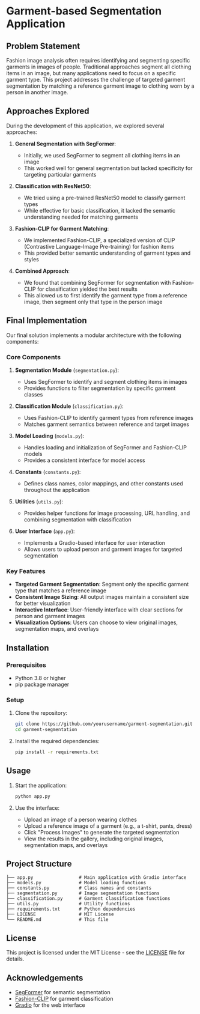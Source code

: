 # Garment-based Segmentation Application

## Problem Statement

Fashion image analysis often requires identifying and segmenting specific garments in images of people. Traditional approaches segment all clothing items in an image, but many applications need to focus on a specific garment type. This project addresses the challenge of targeted garment segmentation by matching a reference garment image to clothing worn by a person in another image.

## Approaches Explored

During the development of this application, we explored several approaches:

1. **General Segmentation with SegFormer**:
   - Initially, we used SegFormer to segment all clothing items in an image
   - This worked well for general segmentation but lacked specificity for targeting particular garments

2. **Classification with ResNet50**:
   - We tried using a pre-trained ResNet50 model to classify garment types
   - While effective for basic classification, it lacked the semantic understanding needed for matching garments

3. **Fashion-CLIP for Garment Matching**:
   - We implemented Fashion-CLIP, a specialized version of CLIP (Contrastive Language-Image Pre-training) for fashion items
   - This provided better semantic understanding of garment types and styles

4. **Combined Approach**:
   - We found that combining SegFormer for segmentation with Fashion-CLIP for classification yielded the best results
   - This allowed us to first identify the garment type from a reference image, then segment only that type in the person image

## Final Implementation

Our final solution implements a modular architecture with the following components:

### Core Components

1. **Segmentation Module** (`segmentation.py`):
   - Uses SegFormer to identify and segment clothing items in images
   - Provides functions to filter segmentation by specific garment classes

2. **Classification Module** (`classification.py`):
   - Uses Fashion-CLIP to identify garment types from reference images
   - Matches garment semantics between reference and target images

3. **Model Loading** (`models.py`):
   - Handles loading and initialization of SegFormer and Fashion-CLIP models
   - Provides a consistent interface for model access

4. **Constants** (`constants.py`):
   - Defines class names, color mappings, and other constants used throughout the application

5. **Utilities** (`utils.py`):
   - Provides helper functions for image processing, URL handling, and combining segmentation with classification

6. **User Interface** (`app.py`):
   - Implements a Gradio-based interface for user interaction
   - Allows users to upload person and garment images for targeted segmentation

### Key Features

- **Targeted Garment Segmentation**: Segment only the specific garment type that matches a reference image
- **Consistent Image Sizing**: All output images maintain a consistent size for better visualization
- **Interactive Interface**: User-friendly interface with clear sections for person and garment images
- **Visualization Options**: Users can choose to view original images, segmentation maps, and overlays

## Installation

### Prerequisites

- Python 3.8 or higher
- pip package manager

### Setup

1. Clone the repository:
   ```bash
   git clone https://github.com/yourusername/garment-segmentation.git
   cd garment-segmentation
   ```

2. Install the required dependencies:
   ```bash
   pip install -r requirements.txt
   ```

## Usage

1. Start the application:
   ```bash
   python app.py
   ```

2. Use the interface:
   - Upload an image of a person wearing clothes
   - Upload a reference image of a garment (e.g., a t-shirt, pants, dress)
   - Click "Process Images" to generate the targeted segmentation
   - View the results in the gallery, including original images, segmentation maps, and overlays

## Project Structure

```
├── app.py                 # Main application with Gradio interface
├── models.py              # Model loading functions
├── constants.py           # Class names and constants
├── segmentation.py        # Image segmentation functions
├── classification.py      # Garment classification functions
├── utils.py               # Utility functions
├── requirements.txt       # Python dependencies
├── LICENSE                # MIT License
└── README.md              # This file
```

## License

This project is licensed under the MIT License - see the [LICENSE](LICENSE) file for details.

## Acknowledgements

- [SegFormer](https://huggingface.co/mattmdjaga/segformer_b2_clothes) for semantic segmentation
- [Fashion-CLIP](https://huggingface.co/patrickjohncyh/fashion-clip) for garment classification
- [Gradio](https://gradio.app/) for the web interface

